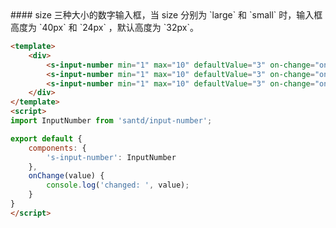 <text lang="cn">
#### size
三种大小的数字输入框，当 size 分别为 `large` 和 `small` 时，输入框高度为 `40px` 和 `24px` ，默认高度为 `32px`。
</text>

```html
<template>
    <div>
        <s-input-number min="1" max="10" defaultValue="3" on-change="onChange" size="large"></s-input-number>
        <s-input-number min="1" max="10" defaultValue="3" on-change="onChange"></s-input-number>
        <s-input-number min="1" max="10" defaultValue="3" on-change="onChange" size="small"></s-input-number>
    </div>
</template>
<script>
import InputNumber from 'santd/input-number';

export default {
    components: {
        's-input-number': InputNumber
    },
    onChange(value) {
        console.log('changed: ', value);
    }
}
</script>
```
